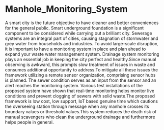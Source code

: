 # Manhole_Monitoring_System

A smart city is the future objective to have cleaner and better conveniences for the general public. Smart underground foundation is a significant component to be considered while carrying out a brilliant city. Sewerage systems are an integral part of cities, causing stagnation of stormwater and grey water from households and industries. To avoid large-scale disruption, it is important to have a monitoring system in place and plan ahead to expand your waste water management system. Drainage system monitoring plays an essential job in keeping the city perfect and healthy.Since manual observing is awkward, this prompts slow treatment of issues in waste and consumes additional opportunity to address.To mitigate all these issues the framework utilizing a remote sensor organization, comprising sensor hubs is planned. The sewer condition serves as an input from the sensor and an alert reaches the monitoring system. Various test installations of the proposed system have shown that real-time monitoring helps monitor live conditions and prevent clogging of sewers with solid waste.The proposed framework is low cost, low support, IoT based genuine time which cautions the overseeing station through message when any manhole crosses its boundary values or threshold values.This system reduces the death risk of manual scavengers who clean the underground drainage and furthermore helps people in general.





